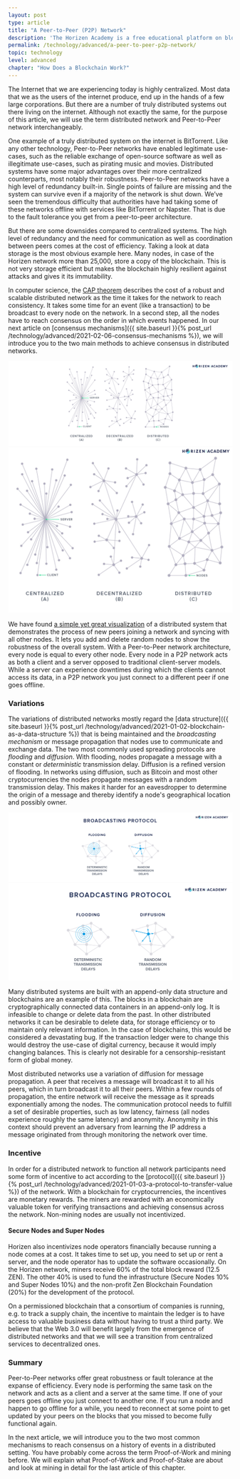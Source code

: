 ```yaml
---
layout: post
type: article
title: "A Peer-to-Peer (P2P) Network"
description: 'The Horizen Academy is a free educational platform on blockchain technology, cryptocurrency, and privacy. In this article, you learn about the peer-to-peer network, also known as, the physical infrastructure that blockchains run on.'
permalink: /technology/advanced/a-peer-to-peer-p2p-network/
topic: technology
level: advanced
chapter: "How Does a Blockchain Work?"
---
```


The Internet that we are experiencing today is highly centralized. Most data that we as the users of the internet produce, end up in the hands of a few large corporations. But there are a number of truly distributed systems out there living on the internet. Although not exactly the same, for the purpose of this article, we will use the term distributed network and Peer-to-Peer network interchangeably.

One example of a truly distributed system on the internet is BitTorrent. Like any other technology, Peer-to-Peer networks have enabled legitimate use-cases, such as the reliable exchange of open-source software as well as illegitimate use-cases, such as pirating music and movies. Distributed systems have some major advantages over their more centralized counterparts, most notably their robustness. Peer-to-Peer networks have a high level of redundancy built-in. Single points of failure are missing and the system can survive even if a majority of the network is shut down. We’ve seen the tremendous difficulty that authorities have had taking some of these networks offline with services like BitTorrent or Napster. That is due to the fault tolerance you get from a peer-to-peer architecture.

But there are some downsides compared to centralized systems. The high level of redundancy and the need for communication as well as coordination between peers comes at the cost of efficiency. Taking a look at data storage is the most obvious example here. Many nodes, in case of the Horizen network more than 25,000, store a copy of the blockchain. This is not very storage efficient but makes the blockchain highly resilient against attacks and gives it its immutability.

In computer science, the [CAP theorem](https://en.wikipedia.org/wiki/CAP_theorem) describes the cost of a robust and scalable distributed network as the time it takes for the network to reach consistency. It takes some time for an event (like a transaction) to be broadcast to every node on the network. In a second step, all the nodes have to reach consensus on the order in which events happened. In our next article on [consensus mechanisms]({{ site.baseurl }}{% post_url /technology/advanced/2021-02-06-consensus-mechanisms %}), we will introduce you to the two main methods to achieve consensus in distributed networks.

![Central distri](/assets/post_files/technology/advanced/a-peer-to-peer-p2p-network/central-distri_D.jpg)
![Central distri](/assets/post_files/technology/advanced/a-peer-to-peer-p2p-network/central-distri_M.jpg)

We have found [a simple yet great visualization](http://mg8.org/processing/bt.html) of a distributed system that demonstrates the process of new peers joining a network and syncing with all other nodes. It lets you add and delete random nodes to show the robustness of the overall system. With a Peer-to-Peer network architecture, every node is equal to every other node. Every node in a P2P network acts as both a client and a server opposed to traditional client-server models. While a server can experience downtimes during which the clients cannot access its data, in a P2P network you just connect to a different peer if one goes offline.

### Variations

The variations of distributed networks mostly regard the [data structure]({{ site.baseurl }}{% post_url /technology/advanced/2021-01-02-blockchain-as-a-data-structure %}) that is being maintained and the *broadcasting mechanism* or message propagation that nodes use to communicate and exchange data. The two most commonly used spreading protocols are *flooding* and *diffusion*. 
With flooding, nodes propagate a message with a constant or *deterministic* transmission delay. 
Diffusion is a refined version of flooding. In networks using diffusion, such as Bitcoin and most other cryptocurrencies the nodes propagate messages with a random transmission delay. 
This makes it harder for an eavesdropper to determine the origin of a message and thereby identify a node's geographical location and possibly owner.

![Spreading](/assets/post_files/technology/advanced/a-peer-to-peer-p2p-network/spreading_D.jpg)
![Spreading](/assets/post_files/technology/advanced/a-peer-to-peer-p2p-network/spreading_M.jpg)

Many distributed systems are built with an append-only data structure and blockchains are an example of this. The blocks in a blockchain are cryptographically connected data containers in an append-only log. It is infeasible to change or delete data from the past.
In other distributed networks it can be desirable to delete data, for storage efficiency or to maintain only relevant information. In the case of blockchains, this would be considered a devastating bug. If the transaction ledger were to change this would destroy the use-case of digital currency, because it would imply changing balances. This is clearly not desirable for a censorship-resistant form of global money.

Most distributed networks use a variation of diffusion for message propagation. A peer that receives a message will broadcast it to all his peers, which in turn broadcast it to all their peers. Within a few rounds of propagation, the entire network will receive the message as it spreads exponentially among the nodes. The communication protocol needs to fulfill a set of desirable properties, such as low latency, fairness (all nodes experience roughly the same latency) and anonymity. Anonymity in this context should prevent an adversary from learning the IP address a message originated from through monitoring the network over time.

### Incentive

In order for a distributed network to function all network participants need some form of incentive to act according to the [protocol]({{ site.baseurl }}{% post_url /technology/advanced/2021-01-03-a-protocol-to-transfer-value %}) of the network. With a blockchain for cryptocurrencies, the incentives are monetary rewards. The miners are rewarded with an economically valuable token for verifying transactions and achieving consensus across the network. Non-mining nodes are usually not incentivized.

#### Secure Nodes and Super Nodes

Horizen also incentivizes node operators financially because running a node comes at a cost. It takes time to set up, you need to set up or rent a server, and the node operator has to update the software occasionally. On the Horizen network, miners receive 60% of the total block reward (12.5 ZEN). The other 40% is used to fund the infrastructure (Secure Nodes 10% and Super Nodes 10%) and the non-profit Zen Blockchain Foundation (20%) for the development of the protocol. 

On a permissioned blockchain that a consortium of companies is running, e.g. to track a supply chain, the incentive to maintain the ledger is to have access to valuable business data without having to trust a third party. We believe that the Web 3.0 will benefit largely from the emergence of distributed networks and that we will see a transition from centralized services to decentralized ones.

### Summary

Peer-to-Peer networks offer great robustness or fault tolerance at the expanse of efficiency. Every node is performing the same task on the network and acts as a client and a server at the same time. If one of your peers goes offline you just connect to another one. If you run a node and happen to go offline for a while, you need to reconnect at some point to get updated by your peers on the blocks that you missed to become fully functional again.

In the next article, we will introduce you to the two most common mechanisms to reach consensus on a history of events in a distributed setting. You have probably come across the term Proof-of-Work and mining before. We will explain what Proof-of-Work and Proof-of-Stake are about and look at mining in detail for the last article of this chapter.
